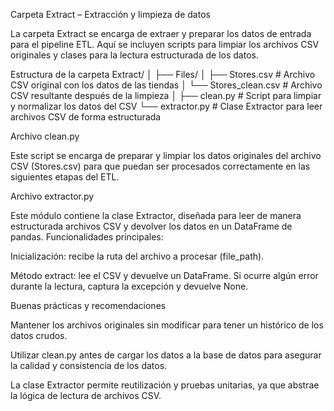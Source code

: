 Carpeta Extract – Extracción y limpieza de datos

La carpeta Extract se encarga de extraer y preparar los datos de entrada para el pipeline ETL. Aquí se incluyen scripts para limpiar los archivos CSV originales y clases para la lectura estructurada de los datos.

Estructura de la carpeta
Extract/
│
├── Files/
│   ├── Stores.csv          # Archivo CSV original con los datos de las tiendas
│   └── Stores_clean.csv    # Archivo CSV resultante después de la limpieza
│
├── clean.py                # Script para limpiar y normalizar los datos del CSV
└── extractor.py            # Clase Extractor para leer archivos CSV de forma estructurada

Archivo clean.py

Este script se encarga de preparar y limpiar los datos originales del archivo CSV (Stores.csv) para que puedan ser procesados correctamente en las siguientes etapas del ETL.

Archivo extractor.py

Este módulo contiene la clase Extractor, diseñada para leer de manera estructurada archivos CSV y devolver los datos en un DataFrame de pandas.
Funcionalidades principales:

Inicialización: recibe la ruta del archivo a procesar (file_path).

Método extract: lee el CSV y devuelve un DataFrame. Si ocurre algún error durante la lectura, captura la excepción y devuelve None.

Buenas prácticas y recomendaciones

Mantener los archivos originales sin modificar para tener un histórico de los datos crudos.

Utilizar clean.py antes de cargar los datos a la base de datos para asegurar la calidad y consistencia de los datos.

La clase Extractor permite reutilización y pruebas unitarias, ya que abstrae la lógica de lectura de archivos CSV.